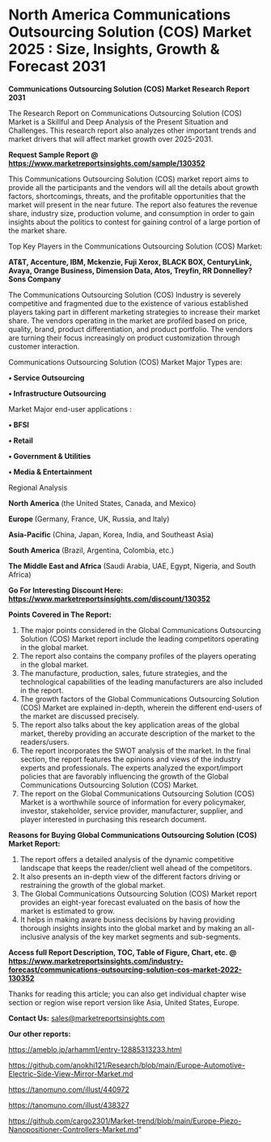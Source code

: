 # North America Communications Outsourcing Solution  (COS) Market 2025 : Size, Insights, Growth & Forecast 2031

<strong>Communications Outsourcing Solution  (COS) Market Research Report 2031</strong>

The Research Report on Communications Outsourcing Solution  (COS) Market is a Skillful and Deep Analysis of the Present Situation and Challenges. This research report also analyzes other important trends and market drivers that will affect market growth over 2025-2031.

<strong>Request Sample Report @ <a href=https://www.marketreportsinsights.com/sample/130352>https://www.marketreportsinsights.com/sample/130352</a></strong>

This Communications Outsourcing Solution  (COS) market report aims to provide all the participants and the vendors will all the details about growth factors, shortcomings, threats, and the profitable opportunities that the market will present in the near future. The report also features the revenue share, industry size, production volume, and consumption in order to gain insights about the politics to contest for gaining control of a large portion of the market share.

Top Key Players in the Communications Outsourcing Solution  (COS) Market:

<strong>AT&T, Accenture, IBM, Mckenzie, Fuji Xerox, BLACK BOX, CenturyLink, Avaya, Orange Business, Dimension Data, Atos, Treyfin, RR Donnelley?Sons Company</strong>

The Communications Outsourcing Solution  (COS) Industry is severely competitive and fragmented due to the existence of various established players taking part in different marketing strategies to increase their market share. The vendors operating in the market are profiled based on price, quality, brand, product differentiation, and product portfolio. The vendors are turning their focus increasingly on product customization through customer interaction.

Communications Outsourcing Solution  (COS) Market Major Types are:

<strong>• Service Outsourcing

• Infrastructure Outsourcing</strong>

Market Major end-user applications :

<strong>• BFSI

• Retail

• Government & Utilities

• Media & Entertainment</strong>

Regional Analysis

</u><strong><b>North America</b></strong> (the United States, Canada, and Mexico)

<strong><b>Europe </b></strong>(Germany, France, UK, Russia, and Italy)

<strong><b>Asia-Pacific</b></strong> (China, Japan, Korea, India, and Southeast Asia)

<strong><b>South America</b></strong> (Brazil, Argentina, Colombia, etc.)

<strong><b>The Middle East and Africa</b></strong> (Saudi Arabia, UAE, Egypt, Nigeria, and South Africa)

<strong>Go For Interesting Discount Here: <a href=https://www.marketreportsinsights.com/discount/130352>https://www.marketreportsinsights.com/discount/130352</a></strong>

<strong>Points Covered in The Report:</strong>
<ol>
  <li>The major points considered in the Global Communications Outsourcing Solution  (COS) Market report include the leading competitors operating in the global market.</li>
  <li>The report also contains the company profiles of the players operating in the global market.</li>
  <li>The manufacture, production, sales, future strategies, and the technological capabilities of the leading manufacturers are also included in the report.</li>
  <li>The growth factors of the Global Communications Outsourcing Solution  (COS) Market are explained in-depth, wherein the different end-users of the market are discussed precisely.</li>
  <li>The report also talks about the key application areas of the global market, thereby providing an accurate description of the market to the readers/users.</li>
  <li>The report incorporates the SWOT analysis of the market. In the final section, the report features the opinions and views of the industry experts and professionals. The experts analyzed the export/import policies that are favorably influencing the growth of the Global Communications Outsourcing Solution  (COS) Market.</li>
  <li>The report on the Global Communications Outsourcing Solution  (COS) Market is a worthwhile source of information for every policymaker, investor, stakeholder, service provider, manufacturer, supplier, and player interested in purchasing this research document.</li>
</ol>
<strong>Reasons for Buying Global Communications Outsourcing Solution  (COS) Market Report:</strong>

<ol>
  <li>The report offers a detailed analysis of the dynamic competitive landscape that keeps the reader/client well ahead of the competitors.</li>
  <li>It also presents an in-depth view of the different factors driving or restraining the growth of the global market.</li>
  <li>The Global Communications Outsourcing Solution  (COS) Market report provides an eight-year forecast evaluated on the basis of how the market is estimated to grow.</li>
  <li>It helps in making aware business decisions by having providing thorough insights insights into the global market and by making an all-inclusive analysis of the key market segments and sub-segments.</li>
</ol>
<strong>Access full Report Description, TOC, Table of Figure, Chart, etc. @ <a href=https://www.marketreportsinsights.com/industry-forecast/communications-outsourcing-solution-cos-market-2022-130352>https://www.marketreportsinsights.com/industry-forecast/communications-outsourcing-solution-cos-market-2022-130352</a></strong>


Thanks for reading this article; you can also get individual chapter wise section or region wise report version like Asia, United States, Europe.

<strong>Contact Us:</strong>
sales@marketreportsinsights.com

<strong>Our other reports:</strong>

<a href=https://ameblo.jp/arhamm1/entry-12885313233.html>https://ameblo.jp/arhamm1/entry-12885313233.html</a>

<a href=https://github.com/anokhi121/Research/blob/main/Europe-Automotive-Electric-Side-View-Mirror-Market.md>https://github.com/anokhi121/Research/blob/main/Europe-Automotive-Electric-Side-View-Mirror-Market.md</a>

<a href=https://tanomuno.com/illust/440972>https://tanomuno.com/illust/440972</a>

<a href=https://tanomuno.com/illust/438327>https://tanomuno.com/illust/438327</a>

<a href=https://github.com/cargo2301/Market-trend/blob/main/Europe-Piezo-Nanopositioner-Controllers-Market.md>https://github.com/cargo2301/Market-trend/blob/main/Europe-Piezo-Nanopositioner-Controllers-Market.md</a>"
